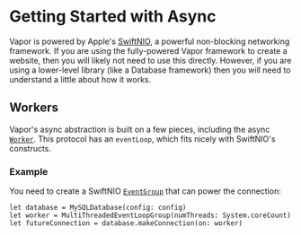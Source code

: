 # Getting Started with Async

Vapor is powered by Apple's [SwiftNIO](https://github.com/apple/swift-nio), a powerful non-blocking networking framework. If you are using the fully-powered Vapor framework to create a website, then you will likely not need to use this directly. However, if you are using a lower-level library (like a Database framework) then you will need to understand a little about how it works.

## Workers

Vapor's async abstraction is built on a few pieces, including the async [`Worker`](https://github.com/vapor-community/async/blob/1.0.0-rc.1.1/Sources/Async/EventLoop/Worker.swift). This protocol has an `eventLoop`, which fits nicely with SwiftNIO's constructs.

### Example

You need to create a SwiftNIO [`EventGroup`](https://github.com/apple/swift-nio/blob/master/README.md#eventloops-and-eventloopgroups) that can power the connection:

```
let database = MySQLDatabase(config: config)
let worker = MultiThreadedEventLoopGroup(numThreads: System.coreCount)
let futureConnection = database.makeConnection(on: worker)
```
